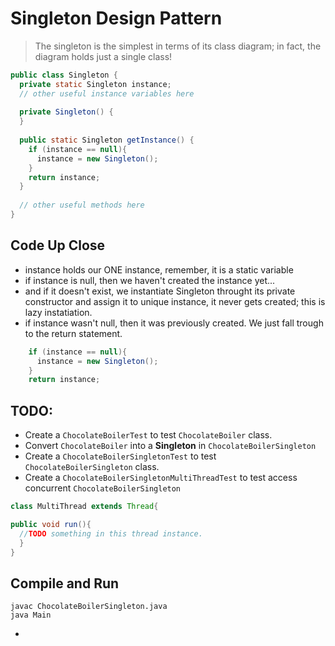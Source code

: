 # Singleton Design Pattern
> The singleton is the simplest in terms of its class diagram; in fact, the diagram holds just a single class!

```java
public class Singleton {
  private static Singleton instance;
  // other useful instance variables here
  
  private Singleton() {
  }
  
  public static Singleton getInstance() {
    if (instance == null){
      instance = new Singleton(); 
    }
    return instance;
  }
  
  // other useful methods here
}
```

## Code Up Close

- instance holds our ONE instance, remember, it is a static variable
- if instance is null, then we haven't created the instance yet...
- and if it doesn't exist, we instantiate Singleton throught its private constructor and assign it to unique instance, it never gets created; this is lazy instatiation.
- if instance wasn't null, then it was previously created. We just fall trough to the return statement.

```java
    if (instance == null){
      instance = new Singleton(); 
    }
    return instance;
```

## TODO:
- Create a ```ChocolateBoilerTest``` to test ```ChocolateBoiler``` class.
- Convert ```ChocolateBoiler``` into a **Singleton** in ```ChocolateBoilerSingleton```
- Create a ```ChocolateBoilerSingletonTest``` to test ```ChocolateBoilerSingleton``` class.
- Create a ```ChocolateBoilerSingletonMultiThreadTest``` to test access concurrent ```ChocolateBoilerSingleton```

```java
class MultiThread extends Thread{

public void run(){
  //TODO something in this thread instance.  
  }
}
```

## Compile and Run

```
javac ChocolateBoilerSingleton.java
java Main

```
-  
